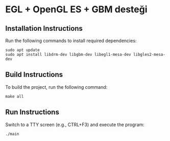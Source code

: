 # EGL + OpenGL ES + GBM desteği

## Installation Instructions

Run the following commands to install required dependencies:
```
sudo apt update
sudo apt install libdrm-dev libgbm-dev libegl1-mesa-dev libgles2-mesa-dev
```

## Build Instructions

To build the project, run the following command:
```
make all
```

## Run Instructions

Switch to a TTY screen (e.g., CTRL+F3) and execute the program:
```
./main
```
